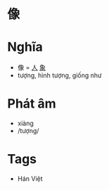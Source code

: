 # 像

# Nghĩa
* 像 = [人](人.md) [象](象.md)
* tượng, hình tượng, giống như

# Phát âm
* xiàng
*  /tượng/

# Tags
* Hán Việt

